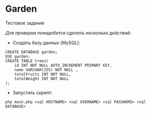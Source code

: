 # Garden

Тестовое задание

*Для проверки понадобится сделать несколько действий:*

- Создать базу данных (MySQL):
```mysql
CREATE DATABASE garden;
USE garden;
CREATE TABLE trees(
    id INT NOT NULL AUTO_INCREMENT PRIMARY KEY,
    name VARCHAR(255) NOT NULL ,
    totalFruits INT NOT NULL,
    totalWeight INT NOT NULL
);
```

- Запустить скрипт:
```shell
php main.php <sql HOSTNAME> <sql USERNAME> <sql PASSWORD> <sql DATABASE>
```
